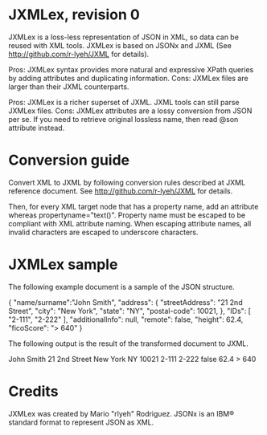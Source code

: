 JXMLex, revision 0
==================

JXMLex is a loss-less representation of JSON in XML, so data can be reused with XML tools.
JXMLex is based on JSONx and JXML (See http://github.com/r-lyeh/JXML for details). 

Pros: JXMLex syntax provides more natural and expressive XPath queries by adding attributes and duplicating information.
Cons: JXMLex files are larger than their JXML counterparts.

Pros: JXMLex is a richer superset of JXML. JXML tools can still parse JXMLex files.
Cons: JXMLex attributes are a lossy conversion from JSON per se. If you need to retrieve original lossless name, then read @son attribute instead.

Conversion guide
================

Convert XML to JXML by following conversion rules described at JXML reference document.
See http://github.com/r-lyeh/JXML for details.

Then, for every XML target node that has a property name, add an attribute whereas propertyname="text()".
Property name must be escaped to be compliant with XML attribute naming.
When escaping attribute names, all invalid characters are escaped to underscore characters.

JXMLex sample
=============

The following example document is a sample of the JSON structure.

{
  "name/surname":"John Smith",
  "address": {
    "streetAddress": "21 2nd Street",
    "city": "New York",
    "state": "NY",
    "postal-code": 10021,
  },
  "IDs": [
    "2-111",
    "2-222"
  ],
  "additionalInfo": null,
  "remote": false,
  "height": 62.4,
  "ficoScore": "> 640"
}

The following output is the result of the transformed document to JXML.

<?xml version="1.0" encoding="UTF-8"?>
<j son="o">
    <j son="s:name" name_surname="John Smith">John Smith</j>
    <j son="o:address" address="">
        <j son="s:streetAddress" streetAddress="21 2nd Street">21 2nd Street</j>
        <j son="s:city" city="New York">New York</j>
        <j son="s:state" state="NY">NY</j>
        <j son="n:postalCode" postal_code="10021">10021</j>
    </j>
    <j son="a:IDs" IDs="">
        <j son="s">2-111</j>
        <j son="s">2-222</j>
    </j>
    <j son="0:additionalInfo" additionalInfo="" />
    <j son="b:remote" remote="false">false</j>
    <j son="n:height" height="62.4">62.4</j>
    <j son="s:ficoScore" ficoScore="&gt; 640">&gt; 640</j>
</j>

Credits
=======

JXMLex was created by Mario "rlyeh" Rodriguez.
JSONx is an IBM® standard format to represent JSON as XML.
